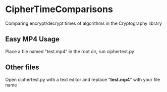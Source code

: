 CipherTimeComparisons
======
Comparing encrypt/decrypt times of algorithms in the Cryptography library


Easy MP4 Usage
------
Place a file named "test.mp4" in the root dir, run ciphertest.py


Other files
------
Open ciphertest.py with a text editor and replace "__test.mp4__" with your file name 
